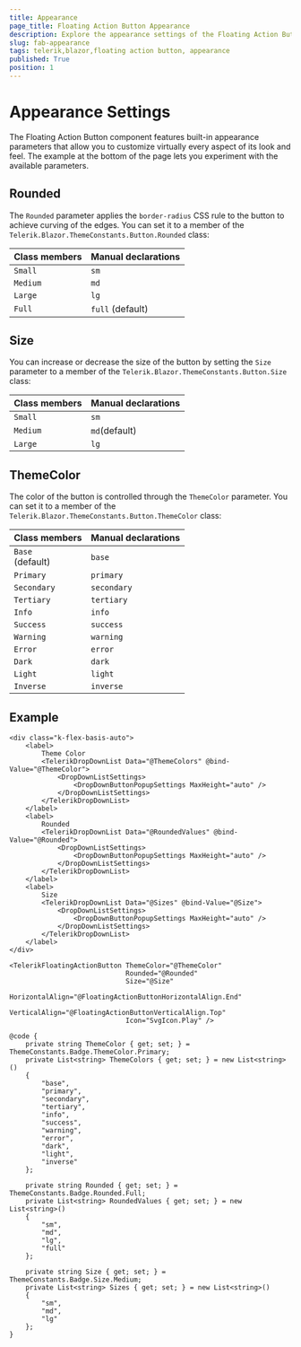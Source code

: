 ```yaml
---
title: Appearance
page_title: Floating Action Button Appearance
description: Explore the appearance settings of the Floating Action Button for Blazor. See the available options that allow you to fully customize the look of the Floating Action Button component. 
slug: fab-appearance
tags: telerik,blazor,floating action button, appearance
published: True
position: 1
---
```


# Appearance Settings

The Floating Action Button component features built-in appearance parameters that allow you to customize virtually every aspect of its look and feel. The example at the bottom of the page lets you experiment with the available parameters.

## Rounded

The `Rounded` parameter applies the `border-radius` CSS rule to the button to achieve curving of the edges. You can set it to a member of the `Telerik.Blazor.ThemeConstants.Button.Rounded` class:

| Class members | Manual declarations |
|------------|--------|
|`Small` |`sm`|
|`Medium`|`md`|
|`Large`|`lg`|
|`Full`|`full` (default)|

## Size

You can increase or decrease the size of the button by setting the `Size` parameter to a member of the `Telerik.Blazor.ThemeConstants.Button.Size` class:

| Class members | Manual declarations |
|---------------|--------|
| `Small`   |`sm`|
| `Medium`   |`md`(default)|
| `Large`   |`lg`|

## ThemeColor

The color of the button is controlled through the `ThemeColor` parameter. You can set it to a member of the `Telerik.Blazor.ThemeConstants.Button.ThemeColor` class:

| Class members | Manual declarations |
|------------|--------|
|`Base` <br /> (default) |`base`|
|`Primary`|`primary`|
|`Secondary`|`secondary`|
|`Tertiary`|`tertiary`|
|`Info`|`info`|
|`Success`|`success`|
|`Warning`|`warning`|
|`Error`|`error`|
|`Dark`|`dark`|
|`Light`|`light`|
|`Inverse`|`inverse`|

## Example

````RAZOR
<div class="k-flex-basis-auto">
    <label>
        Theme Color
        <TelerikDropDownList Data="@ThemeColors" @bind-Value="@ThemeColor">
            <DropDownListSettings>
                <DropDownButtonPopupSettings MaxHeight="auto" />
            </DropDownListSettings>
        </TelerikDropDownList>
    </label>
    <label>
        Rounded
        <TelerikDropDownList Data="@RoundedValues" @bind-Value="@Rounded">
            <DropDownListSettings>
                <DropDownButtonPopupSettings MaxHeight="auto" />
            </DropDownListSettings>
        </TelerikDropDownList>
    </label>
    <label>
        Size
        <TelerikDropDownList Data="@Sizes" @bind-Value="@Size">
            <DropDownListSettings>
                <DropDownButtonPopupSettings MaxHeight="auto" />
            </DropDownListSettings>
        </TelerikDropDownList>
    </label>
</div>

<TelerikFloatingActionButton ThemeColor="@ThemeColor"
                             Rounded="@Rounded"
                             Size="@Size"
                             HorizontalAlign="@FloatingActionButtonHorizontalAlign.End"
                             VerticalAlign="@FloatingActionButtonVerticalAlign.Top"
                             Icon="SvgIcon.Play" />

@code {
    private string ThemeColor { get; set; } = ThemeConstants.Badge.ThemeColor.Primary;
    private List<string> ThemeColors { get; set; } = new List<string>()
    {
        "base",
        "primary",
        "secondary",
        "tertiary",
        "info",
        "success",
        "warning",
        "error",
        "dark",
        "light",
        "inverse"
    };

    private string Rounded { get; set; } = ThemeConstants.Badge.Rounded.Full;
    private List<string> RoundedValues { get; set; } = new List<string>()
    {
        "sm",
        "md",
        "lg",
        "full"
    };

    private string Size { get; set; } = ThemeConstants.Badge.Size.Medium;
    private List<string> Sizes { get; set; } = new List<string>()
    {
        "sm",
        "md",
        "lg"
    };
}
````